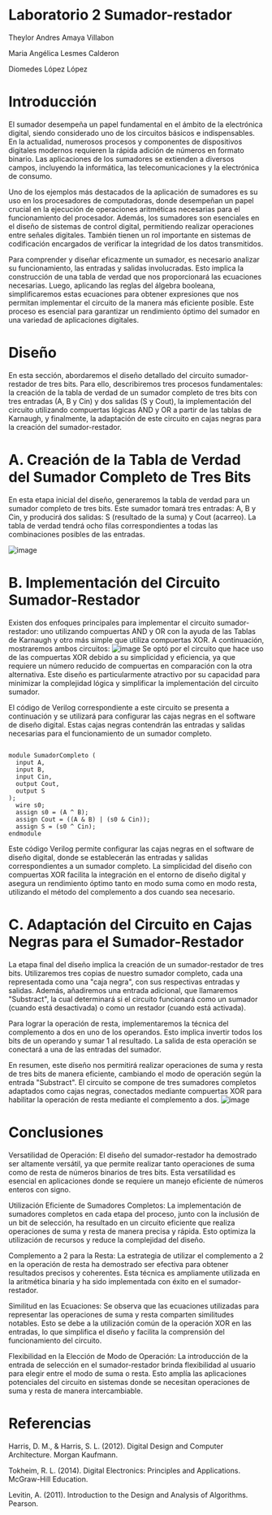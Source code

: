 # Laboratorio 2 Sumador-restador

 Theylor Andres Amaya Villabon
 
 Maria Angélica Lesmes Calderon
 
 Diomedes López López
 
# Introducción
El sumador desempeña un papel fundamental en el ámbito de la electrónica digital, siendo considerado uno de los circuitos básicos e indispensables. En la actualidad, numerosos procesos y componentes de dispositivos digitales modernos requieren la rápida adición de números en formato binario. Las aplicaciones de los sumadores se extienden a diversos campos, incluyendo la informática, las telecomunicaciones y la electrónica de consumo.

Uno de los ejemplos más destacados de la aplicación de sumadores es su uso en los procesadores de computadoras, donde desempeñan un papel crucial en la ejecución de operaciones aritméticas necesarias para el funcionamiento del procesador. Además, los sumadores son esenciales en el diseño de sistemas de control digital, permitiendo realizar operaciones entre señales digitales. También tienen un rol importante en sistemas de codificación encargados de verificar la integridad de los datos transmitidos.

Para comprender y diseñar eficazmente un sumador, es necesario analizar su funcionamiento, las entradas y salidas involucradas. Esto implica la construcción de una tabla de verdad que nos proporcionará las ecuaciones necesarias. Luego, aplicando las reglas del álgebra booleana, simplificaremos estas ecuaciones para obtener expresiones que nos permitan implementar el circuito de la manera más eficiente posible. Este proceso es esencial para garantizar un rendimiento óptimo del sumador en una variedad de aplicaciones digitales.

# Diseño

En esta sección, abordaremos el diseño detallado del circuito sumador-restador de tres bits. Para ello, describiremos tres procesos fundamentales: la creación de la tabla de verdad de un sumador completo de tres bits con tres entradas (A, B y Cin) y dos salidas (S y Cout), la implementación del circuito utilizando compuertas lógicas AND y OR a partir de las tablas de Karnaugh, y finalmente, la adaptación de este circuito en cajas negras para la creación del sumador-restador.
# A. Creación de la Tabla de Verdad del Sumador Completo de Tres Bits

En esta etapa inicial del diseño, generaremos la tabla de verdad para un sumador completo de tres bits. Este sumador tomará tres entradas: A, B y Cin, y producirá dos salidas: S (resultado de la suma) y Cout (acarreo). La tabla de verdad tendrá ocho filas correspondientes a todas las combinaciones posibles de las entradas.

![image](https://github.com/Theyloramaya/sumador-restador/assets/144027596/574a517e-098a-4963-b4cd-d02d769f3edd)

# B. Implementación del Circuito Sumador-Restador

Existen dos enfoques principales para implementar el circuito sumador-restador: uno utilizando compuertas AND y OR con la ayuda de las Tablas de Karnaugh y otro más simple que utiliza compuertas XOR. A continuación, mostraremos ambos circuitos:
![image](https://github.com/Theyloramaya/sumador-restador/assets/144027596/06a8f061-8df8-45b3-b7a4-bd6ad7728abd)
Se optó por el circuito que hace uso de las compuertas XOR debido a su simplicidad y eficiencia, ya que requiere un número reducido de compuertas en comparación con la otra alternativa. Este diseño es particularmente atractivo por su capacidad para minimizar la complejidad lógica y simplificar la implementación del circuito sumador.

El código de Verilog correspondiente a este circuito se presenta a continuación y se utilizará para configurar las cajas negras en el software de diseño digital. Estas cajas negras contendrán las entradas y salidas necesarias para el funcionamiento de un sumador completo.
```

module SumadorCompleto (
  input A,
  input B,
  input Cin,
  output Cout,
  output S
);
  wire s0;
  assign s0 = (A ^ B);
  assign Cout = ((A & B) | (s0 & Cin));
  assign S = (s0 ^ Cin);
endmodule

```
Este código Verilog permite configurar las cajas negras en el software de diseño digital, donde se establecerán las entradas y salidas correspondientes a un sumador completo. La simplicidad del diseño con compuertas XOR facilita la integración en el entorno de diseño digital y asegura un rendimiento óptimo tanto en modo suma como en modo resta, utilizando el método del complemento a dos cuando sea necesario.

# C. Adaptación del Circuito en Cajas Negras para el Sumador-Restador

La etapa final del diseño implica la creación de un sumador-restador de tres bits. Utilizaremos tres copias de nuestro sumador completo, cada una representada como una "caja negra", con sus respectivas entradas y salidas. Además, añadiremos una entrada adicional, que llamaremos "Substract", la cual determinará si el circuito funcionará como un sumador (cuando está desactivada) o como un restador (cuando está activada).

Para lograr la operación de resta, implementaremos la técnica del complemento a dos en uno de los operandos. Esto implica invertir todos los bits de un operando y sumar 1 al resultado. La salida de esta operación se conectará a una de las entradas del sumador.

En resumen, este diseño nos permitirá realizar operaciones de suma y resta de tres bits de manera eficiente, cambiando el modo de operación según la entrada "Substract". El circuito se compone de tres sumadores completos adaptados como cajas negras, conectados mediante compuertas XOR para habilitar la operación de resta mediante el complemento a dos.
![image](https://github.com/Theyloramaya/sumador-restador/assets/144027596/788ac1e6-1a91-48df-aa51-abe6d1ebbf96)
# Conclusiones

Versatilidad de Operación: El diseño del sumador-restador ha demostrado ser altamente versátil, ya que permite realizar tanto operaciones de suma como de resta de números binarios de tres bits. Esta versatilidad es esencial en aplicaciones donde se requiere un manejo eficiente de números enteros con signo.

Utilización Eficiente de Sumadores Completos: La implementación de sumadores completos en cada etapa del proceso, junto con la inclusión de un bit de selección, ha resultado en un circuito eficiente que realiza operaciones de suma y resta de manera precisa y rápida. Esto optimiza la utilización de recursos y reduce la complejidad del diseño.

Complemento a 2 para la Resta: La estrategia de utilizar el complemento a 2 en la operación de resta ha demostrado ser efectiva para obtener resultados precisos y coherentes. Esta técnica es ampliamente utilizada en la aritmética binaria y ha sido implementada con éxito en el sumador-restador.

Similitud en las Ecuaciones: Se observa que las ecuaciones utilizadas para representar las operaciones de suma y resta comparten similitudes notables. Esto se debe a la utilización común de la operación XOR en las entradas, lo que simplifica el diseño y facilita la comprensión del funcionamiento del circuito.

Flexibilidad en la Elección de Modo de Operación: La introducción de la entrada de selección en el sumador-restador brinda flexibilidad al usuario para elegir entre el modo de suma o resta. Esto amplía las aplicaciones potenciales del circuito en sistemas donde se necesitan operaciones de suma y resta de manera intercambiable.

# Referencias
Harris, D. M., & Harris, S. L. (2012). Digital Design and Computer Architecture. Morgan Kaufmann.

Tokheim, R. L. (2014). Digital Electronics: Principles and Applications. McGraw-Hill Education.

Levitin, A. (2011). Introduction to the Design and Analysis of Algorithms. Pearson.
